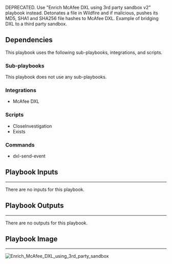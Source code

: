 DEPRECATED. Use "Enrich McAfee DXL using 3rd party sandbox v2" playbook instead. Detonates a file in Wildfire and if malicious, pushes its MD5, SHA1 and SHA256 file hashes to McAfee DXL. Example of bridging DXL to a third party sandbox.


## Dependencies
This playbook uses the following sub-playbooks, integrations, and scripts.

### Sub-playbooks
This playbook does not use any sub-playbooks.

### Integrations
* McAfee DXL

### Scripts
* CloseInvestigation
* Exists

### Commands
* dxl-send-event

## Playbook Inputs
---
There are no inputs for this playbook.

## Playbook Outputs
---
There are no outputs for this playbook.

## Playbook Image
---
![Enrich_McAfee_DXL_using_3rd_party_sandbox](https://raw.githubusercontent.com/cvescan/cvescan/1bdd5229392bd86f0cc58265a24df23ee3f7e662/docs/images/playbooks/Enrich_McAfee_DXL_using_3rd_party_sandbox.png)
